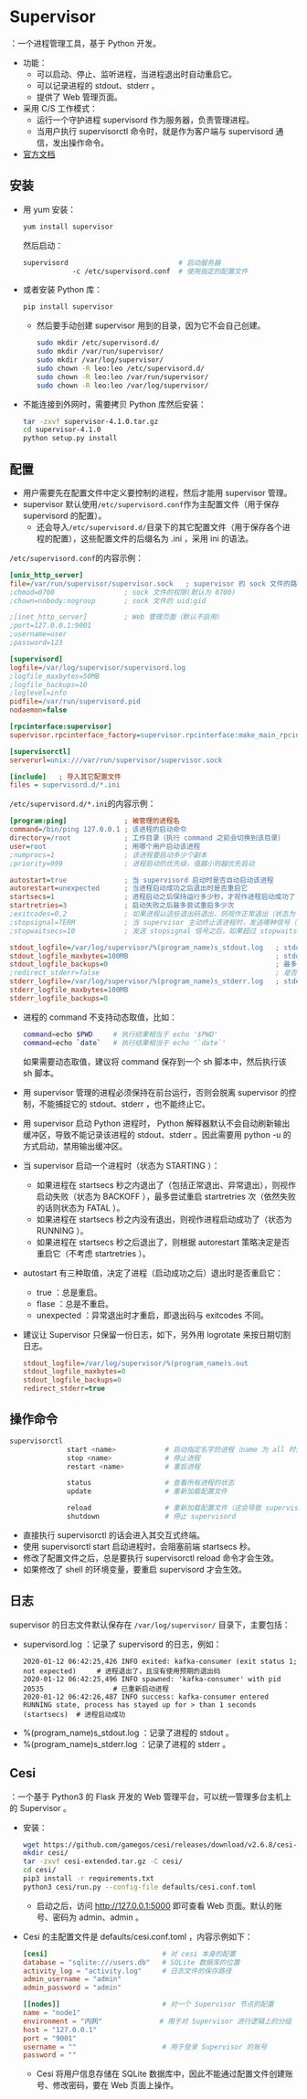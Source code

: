 # Supervisor

：一个进程管理工具，基于 Python 开发。
- 功能：
  - 可以启动、停止、监听进程，当进程退出时自动重启它。
  - 可以记录进程的 stdout、stderr 。
  - 提供了 Web 管理页面。
- 采用 C/S 工作模式：
  - 运行一个守护进程 supervisord 作为服务器，负责管理进程。
  - 当用户执行 supervisorctl 命令时，就是作为客户端与 supervisord 通信，发出操作命令。
- [官方文档](http://supervisord.org/index.html)

## 安装

- 用 yum 安装：
    ```sh
    yum install supervisor
    ```
  然后启动：
    ```sh
    supervisord                           # 启动服务器
                -c /etc/supervisord.conf  # 使用指定的配置文件
    ```

- 或者安装 Python 库：
    ```sh
    pip install supervisor
    ```
  - 然后要手动创建 supervisor 用到的目录，因为它不会自己创建。
    ```sh
    sudo mkdir /etc/supervisord.d/
    sudo mkdir /var/run/supervisor/
    sudo mkdir /var/log/supervisor/
    sudo chown -R leo:leo /etc/supervisord.d/
    sudo chown -R leo:leo /var/run/supervisor/
    sudo chown -R leo:leo /var/log/supervisor/
    ```

- 不能连接到外网时，需要拷贝 Python 库然后安装：
    ```sh
    tar -zxvf supervisor-4.1.0.tar.gz
    cd supervisor-4.1.0
    python setup.py install
    ```

## 配置

- 用户需要先在配置文件中定义要控制的进程，然后才能用 supervisor 管理。
- supervisor 默认使用`/etc/supervisord.conf`作为主配置文件（用于保存 supervisord 的配置）。
  - 还会导入`/etc/supervisord.d/`目录下的其它配置文件（用于保存各个进程的配置），这些配置文件的后缀名为 .ini ，采用 ini 的语法。

`/etc/supervisord.conf`的内容示例：
```ini
[unix_http_server]
file=/var/run/supervisor/supervisor.sock   ; supervisor 的 sock 文件的路径
;chmod=0700                 ; sock 文件的权限(默认为 0700)
;chown=nobody:nogroup       ; sock 文件的 uid:gid

;[inet_http_server]         ; Web 管理页面（默认不启用）
;port=127.0.0.1:9001
;username=user
;password=123

[supervisord]
logfile=/var/log/supervisor/supervisord.log
;logfile_maxbytes=50MB
;logfile_backups=10
;loglevel=info
pidfile=/var/run/supervisord.pid
nodaemon=false

[rpcinterface:supervisor]
supervisor.rpcinterface_factory=supervisor.rpcinterface:make_main_rpcinterface

[supervisorctl]
serverurl=unix:///var/run/supervisor/supervisor.sock

[include]   ; 导入其它配置文件
files = supervisord.d/*.ini
```

`/etc/supervisord.d/*.ini`的内容示例：
```ini
[program:ping]              ; 被管理的进程名
command=/bin/ping 127.0.0.1 ; 该进程的启动命令
directory=/root             ; 工作目录（执行 command 之前会切换到该目录）
user=root                   ; 用哪个用户启动该进程
;numprocs=1                 ; 该进程要启动多少个副本
;priority=999               ; 进程启动的优先级，值越小则越优先启动

autostart=true              ; 当 supervisord 启动时是否自动启动该进程
autorestart=unexpected      ; 当进程启动成功之后退出时是否重启它
startsecs=1                 ; 进程启动之后保持运行多少秒，才视作进程启动成功了
startretries=3              ; 启动失败之后最多尝试重启多少次
;exitcodes=0,2              ; 如果进程以这些退出码退出，则视作正常退出（状态为 EXITED ），否则视作异常退出
;stopsignal=TERM            ; 当 supervisor 主动终止该进程时，发送哪种信号（可以是 TERM、HUP、INT、QUIT、KILL、USR1、USR2）
;stopwaitsecs=10            ; 发送 stopsignal 信号之后，如果超过 stopwaitsecs 秒进程仍然没退出，则发送 SIGKILL 信号强制终止

stdout_logfile=/var/log/supervisor/%(program_name)s_stdout.log   ; stdout 日志文件的保存路径（不配置的话就不会记录日志）
stdout_logfile_maxbytes=100MB                                    ; stdout 日志文件的最大大小，超出则会循环写入，设置成 0 则不限制大小
stdout_logfile_backups=0                                         ; 最多保存多少份以前的日志文件（按 *.1、*.2、*.3 格式编号），设置成 0 则不保存
;redirect_stderr=false                                           ; 是否把 stderr 重定向到 stdout
stderr_logfile=/var/log/supervisor/%(program_name)s_stderr.log   ; stderr 日志文件的保存路径
stderr_logfile_maxbytes=100MB
stderr_logfile_backups=0
```

- 进程的 command 不支持动态取值，比如：
  ```sh
  command=echo $PWD     # 执行结果相当于 echo '$PWD'
  command=echo `date`   # 执行结果相当于 echo '`date`'
  ```
  如果需要动态取值，建议将 command 保存到一个 sh 脚本中，然后执行该 sh 脚本。

- 用 supervisor 管理的进程必须保持在前台运行，否则会脱离 supervisor 的控制，不能捕捉它的 stdout、stderr ，也不能终止它。
- 用 supervisor 启动 Python 进程时， Python 解释器默认不会自动刷新输出缓冲区，导致不能记录该进程的 stdout、stderr 。因此需要用 python -u 的方式启动，禁用输出缓冲区。

- 当 supervisor 启动一个进程时（状态为 STARTING ）：
  - 如果进程在 startsecs 秒之内退出了（包括正常退出、异常退出），则视作启动失败（状态为 BACKOFF ），最多尝试重启 startretries 次（依然失败的话则状态为 FATAL ）。
  - 如果进程在 startsecs 秒之内没有退出，则视作进程启动成功了（状态为 RUNNING ）。
  - 如果进程在 startsecs 秒之后退出了，则根据 autorestart 策略决定是否重启它（不考虑 startretries ）。

- autostart 有三种取值，决定了进程（启动成功之后）退出时是否重启它：
  - true ：总是重启。
  - flase ：总是不重启。
  - unexpected ：异常退出时才重启，即退出码与 exitcodes 不同。

- 建议让 Supervisor 只保留一份日志，如下，另外用 logrotate 来按日期切割日志。
    ```ini
    stdout_logfile=/var/log/supervisor/%(program_name)s.out
    stdout_logfile_maxbytes=0
    stdout_logfile_backups=0
    redirect_stderr=true
    ```

## 操作命令

```sh
supervisorctl
              start <name>            # 启动指定名字的进程（name 为 all 时会选中所有已管理的进程）
              stop <name>             # 停止进程
              restart <name>          # 重启进程

              status                  # 查看所有进程的状态
              update                  # 重新加载配置文件

              reload                  # 重新加载配置文件（这会导致 supervisord 重启）
              shutdown                # 停止 supervisord
```
- 直接执行 supervisorctl 的话会进入其交互式终端。
- 使用 supervisorctl start 启动进程时，会阻塞前端 startsecs 秒。
- 修改了配置文件之后，总是要执行 supervisorctl reload 命令才会生效。
- 如果修改了 shell 的环境变量，要重启 supervisord 才会生效。

## 日志

supervisor 的日志文件默认保存在 `/var/log/supervisor/` 目录下，主要包括：
- supervisord.log ：记录了 supervisord 的日志，例如：
  ```
  2020-01-12 06:42:25,426 INFO exited: kafka-consumer (exit status 1; not expected)     # 进程退出了，且没有使用预期的退出码
  2020-01-12 06:42:25,496 INFO spawned: 'kafka-consumer' with pid 20535                 # 已重新启动进程
  2020-01-12 06:42:26,487 INFO success: kafka-consumer entered RUNNING state, process has stayed up for > than 1 seconds (startsecs)  # 进程启动成功
  ```
- %(program_name)s_stdout.log ：记录了进程的 stdout 。
- %(program_name)s_stderr.log ：记录了进程的 stderr 。

## Cesi

：一个基于 Python3 的 Flask 开发的 Web 管理平台，可以统一管理多台主机上的 Supervisor 。
- 安装：
  ```sh
  wget https://github.com/gamegos/cesi/releases/download/v2.6.8/cesi-extended.tar.gz
  mkdir cesi/
  tar -zxvf cesi-extended.tar.gz -C cesi/
  cd cesi/
  pip3 install -r requirements.txt
  python3 cesi/run.py --config-file defaults/cesi.conf.toml
  ```
  - 启动之后，访问 <http://127.0.0.1:5000> 即可查看 Web 页面。默认的账号、密码为 admin、admin 。

- Cesi 的主配置文件是 defaults/cesi.conf.toml ，内容示例如下：
  ```conf
  [cesi]                            # 对 cesi 本身的配置
  database = "sqlite:///users.db"   # SQLite 数据库的位置
  activity_log = "activity.log"     # 日志文件的保存路径
  admin_username = "admin"
  admin_password = "admin"

  [[nodes]]                         # 对一个 Supervisor 节点的配置
  name = "node1"
  environment = "内网"              # 用于对 Supervisor 进行逻辑上的分组
  host = "127.0.0.1"
  port = "9001"
  username = ""                     # 用于登录 Supervisor 的账号
  password = ""
  ```
  - Cesi 将用户信息存储在 SQLite 数据库中，因此不能通过配置文件创建账号、修改密码，要在 Web 页面上操作。
